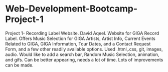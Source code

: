 # Web-Development-Bootcamp-Project-1
Project 1- Recording Label Website.
David Aqeel.
Website for GIGA Record Label.
Offers Music Selection for GIGA Artists, Artist Info, Current Events Related to GIGA, GIGA Information, Tour Dates, and a Contact Request Form, and a few other readily available options.
Used .html,.css, git, images, audio.
Would like to add a search bar, Random Music Selection, animation, and gifs. Can be better appearing, needs a lot of time. Lots of improvements can be made.
